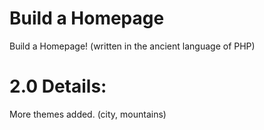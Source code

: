 Build a Homepage
=====
Build a Homepage!
(written in the ancient language of PHP)

2.0 Details:
=====
More themes added.
(city, mountains)
